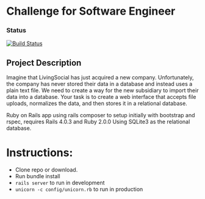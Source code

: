 # Challenge for Software Engineer
### Status
[![Build Status](https://travis-ci.org/arturo-kon/data-engineering.png?branch=master)](https://travis-ci.org/arturo-kon/data-engineering)

## Project Description
Imagine that LivingSocial has just acquired a new company.  Unfortunately, the company has never stored their data in a database and instead uses a plain text file.  We need to create a way for the new subsidiary to import their data into a database.  Your task is to create a web interface that accepts file uploads, normalizes the data, and then stores it in a relational database.

Ruby on Rails app using rails composer to setup initially with bootstrap and rspec, requires Rails 4.0.3 and Ruby 2.0.0
Using SQLite3 as the relational database.

# Instructions:
- Clone repo or download.
- Run bundle install
- `rails server` to run in development
- `unicorn -c config/unicorn.rb` to run in production
